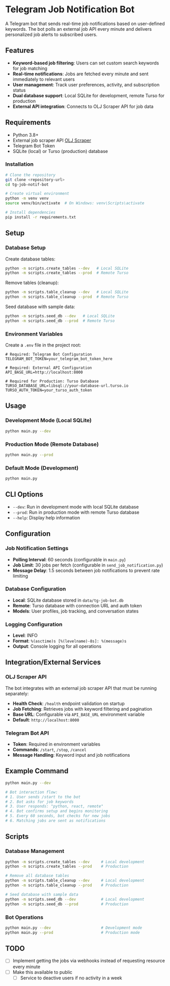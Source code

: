 # Telegram Job Notification Bot

A Telegram bot that sends real-time job notifications based on user-defined keywords. The bot polls an external job API every minute and delivers personalized job alerts to subscribed users.

## Features

- **Keyword-based job filtering**: Users can set custom search keywords for job matching
- **Real-time notifications**: Jobs are fetched every minute and sent immediately to relevant users
- **User management**: Track user preferences, activity, and subscription status
- **Dual database support**: Local SQLite for development, remote Turso for production
- **External API integration**: Connects to OLJ Scraper API for job data

## Requirements

- Python 3.8+
- External job scraper API [OLJ Scraper](https://github.com/kenBinary/olj-scraper)
- Telegram Bot Token
- SQLite (local) or Turso (production) database

### Installation

```bash
# Clone the repository
git clone <repository-url>
cd tg-job-notif-bot

# Create virtual environment
python -m venv venv
source venv/bin/activate  # On Windows: venv\Scripts\activate

# Install dependencies
pip install -r requirements.txt
```

## Setup

### Database Setup

Create database tables:
```bash
python -m scripts.create_tables --dev   # Local SQLite
python -m scripts.create_tables --prod  # Remote Turso
```

Remove tables (cleanup):
```bash
python -m scripts.table_cleanup --dev   # Local SQLite
python -m scripts.table_cleanup --prod  # Remote Turso
```

Seed database with sample data:
```bash
python -m scripts.seed_db --dev   # Local SQLite
python -m scripts.seed_db --prod  # Remote Turso
```

### Environment Variables

Create a `.env` file in the project root:

```env
# Required: Telegram Bot Configuration
TELEGRAM_BOT_TOKEN=your_telegram_bot_token_here

# Required: External API Configuration
API_BASE_URL=http://localhost:8000

# Required for Production: Turso Database
TURSO_DATABASE_URL=libsql://your-database-url.turso.io
TURSO_AUTH_TOKEN=your_turso_auth_token
```

## Usage

### Development Mode (Local SQLite)
```bash
python main.py --dev
```

### Production Mode (Remote Database)
```bash
python main.py --prod
```

### Default Mode (Development)
```bash
python main.py
```

## CLI Options

- `--dev`: Run in development mode with local SQLite database
- `--prod`: Run in production mode with remote Turso database
- `--help`: Display help information

## Configuration

### Job Notification Settings
- **Polling Interval**: 60 seconds (configurable in `main.py`)
- **Job Limit**: 30 jobs per fetch (configurable in `send_job_notification.py`)
- **Message Delay**: 1.5 seconds between job notifications to prevent rate limiting

### Database Configuration
- **Local**: SQLite database stored in `data/tg-job-bot.db`
- **Remote**: Turso database with connection URL and auth token
- **Models**: User profiles, job tracking, and conversation states

### Logging Configuration
- **Level**: INFO
- **Format**: `%(asctime)s [%(levelname)-8s]: %(message)s`
- **Output**: Console logging for all operations

## Integration/External Services

### OLJ Scraper API
The bot integrates with an external job scraper API that must be running separately:

- **Health Check**: `/health` endpoint validation on startup
- **Job Fetching**: Retrieves jobs with keyword filtering and pagination
- **Base URL**: Configurable via `API_BASE_URL` environment variable
- **Default**: `http://localhost:8000`

### Telegram Bot API
- **Token**: Required in environment variables
- **Commands**: `/start`, `/stop`, `/cancel`
- **Message Handling**: Keyword input and job notifications

## Example Command

```bash
python main.py --dev

# Bot interaction flow:
# 1. User sends /start to the bot
# 2. Bot asks for job keywords
# 3. User responds: "python, react, remote"
# 4. Bot confirms setup and begins monitoring
# 5. Every 60 seconds, bot checks for new jobs
# 6. Matching jobs are sent as notifications
```

## Scripts

### Database Management
```bash
python -m scripts.create_tables --dev     # Local development
python -m scripts.create_tables --prod    # Production

# Remove all database tables
python -m scripts.table_cleanup --dev     # Local development
python -m scripts.table_cleanup --prod    # Production

# Seed database with sample data
python -m scripts.seed_db --dev           # Local development
python -m scripts.seed_db --prod          # Production
```

### Bot Operations
```bash
python main.py --dev                      # Development mode
python main.py --prod                     # Production mode
```

## TODO

- [ ] Implement getting the jobs via webhooks instead of requesting resource every minute
- [ ] Make this available to public
    - [ ] Service to deactive users if no activity in a week
